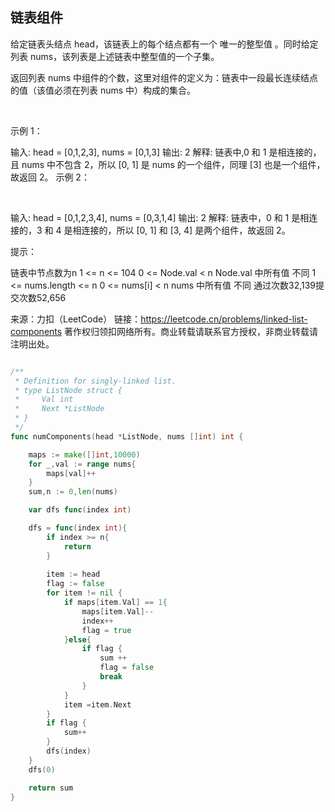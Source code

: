 ## 链表组件
给定链表头结点 head，该链表上的每个结点都有一个 唯一的整型值 。同时给定列表 nums，该列表是上述链表中整型值的一个子集。

返回列表 nums 中组件的个数，这里对组件的定义为：链表中一段最长连续结点的值（该值必须在列表 nums 中）构成的集合。

 

示例 1：



输入: head = [0,1,2,3], nums = [0,1,3]
输出: 2
解释: 链表中,0 和 1 是相连接的，且 nums 中不包含 2，所以 [0, 1] 是 nums 的一个组件，同理 [3] 也是一个组件，故返回 2。
示例 2：

 

输入: head = [0,1,2,3,4], nums = [0,3,1,4]
输出: 2
解释: 链表中，0 和 1 是相连接的，3 和 4 是相连接的，所以 [0, 1] 和 [3, 4] 是两个组件，故返回 2。
 

提示：

链表中节点数为n
1 <= n <= 104
0 <= Node.val < n
Node.val 中所有值 不同
1 <= nums.length <= n
0 <= nums[i] < n
nums 中所有值 不同
通过次数32,139提交次数52,656

来源：力扣（LeetCode）
链接：https://leetcode.cn/problems/linked-list-components
著作权归领扣网络所有。商业转载请联系官方授权，非商业转载请注明出处。
```go

/**
 * Definition for singly-linked list.
 * type ListNode struct {
 *     Val int
 *     Next *ListNode
 * }
 */
func numComponents(head *ListNode, nums []int) int {    

    maps := make([]int,10000)
    for _,val := range nums{
        maps[val]++
    }
    sum,n := 0,len(nums)

    var dfs func(index int)

    dfs = func(index int){
        if index >= n{
            return
        }
        
        item := head        
        flag := false               
        for item != nil {            
            if maps[item.Val] == 1{                
                maps[item.Val]--                
                index++
                flag = true
            }else{
                if flag {                                        
                    sum ++                                  
                    flag = false
                    break
                }                
            }
            item =item.Next            
        }
        if flag {         
            sum++
        }
        dfs(index)
    }
    dfs(0)

    return sum
}
```
